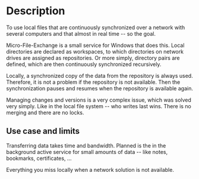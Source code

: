 # Description
To use local files that are continuously synchronized over a network with several
computers and that almost in real time -- so the goal. 

Micro-File-Exchange is a small service for Windows that does this. Local
directories are declared as workspaces, to which directories on network drives
are assigned as repositories. Or more simply, directory pairs are defined, which
are then continuously synchronized recursively.

Locally, a synchronized copy of the data from the repository is always used.
Therefore, it is not a problem if the repository is not available. Then the
synchronization pauses and resumes when the repository is available again.   

Managing changes and versions is a very complex issue, which was solved very
simply. Like in the local file system -- who writes last wins. There is no
merging and there are no locks.

## Use case and limits

Transferring data takes time and bandwidth. Planned is the in the background
active service for small amounts of data -- like notes, bookmarks, certificates,
...

Everything you miss locally when a network solution is not available.
